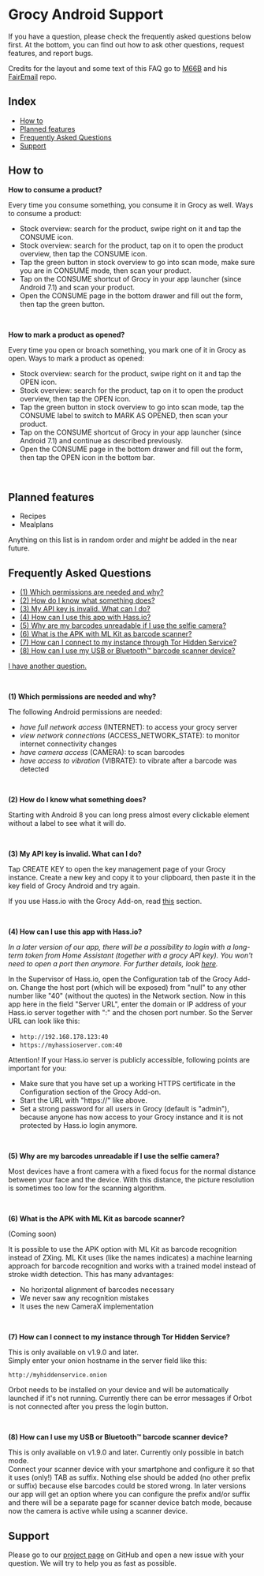 <a name="pagetop"></a>
# Grocy Android Support

If you have a question, please check the frequently asked questions below first.
At the bottom, you can find out how to ask other questions, request features, and report bugs.

Credits for the layout and some text of this FAQ go to [M66B](https://github.com/M66B) and his [FairEmail](https://github.com/M66B/FairEmail) repo.

## Index

* [How to](https://github.com/patzly/grocy-android/blob/master/FAQ.md#user-content-howto)
* [Planned features](https://github.com/patzly/grocy-android/blob/master/FAQ.md#user-content-planned-features)
* [Frequently Asked Questions](https://github.com/patzly/grocy-android/blob/master/FAQ.md#user-content-frequently-asked-questions)
* [Support](https://github.com/patzly/grocy-android/blob/master/FAQ.md#user-content-support)

<a name="howto">

## How to

<a name="howto-consume"></a>
**How to consume a product?**

Every time you consume something, you consume it in Grocy as well.
Ways to consume a product:

- Stock overview: search for the product, swipe right on it and tap the CONSUME icon.
- Stock overview: search for the product, tap on it to open the product overview, then tap the CONSUME icon.
- Tap the green button in stock overview to go into scan mode, make sure you are in CONSUME mode, then scan your product.
- Tap on the CONSUME shortcut of Grocy in your app launcher (since Android 7.1) and scan your product.
- Open the CONSUME page in the bottom drawer and fill out the form, then tap the green button.

<br />

<a name="howto-open"></a>
**How to mark a product as opened?**

Every time you open or broach something, you mark one of it in Grocy as open.
Ways to mark a product as opened:

- Stock overview: search for the product, swipe right on it and tap the OPEN icon.
- Stock overview: search for the product, tap on it to open the product overview, then tap the OPEN icon.
- Tap the green button in stock overview to go into scan mode, tap the CONSUME label to switch to MARK AS OPENED, then scan your product.
- Tap on the CONSUME shortcut of Grocy in your app launcher (since Android 7.1) and continue as described previously.
- Open the CONSUME page in the bottom drawer and fill out the form, then tap the OPEN icon in the bottom bar.

<br />

## Planned features

* Recipes
* Mealplans

Anything on this list is in random order and *might* be added in the near future.

## Frequently Asked Questions

* [(1) Which permissions are needed and why?](https://github.com/patzly/grocy-android/blob/master/FAQ.md#user-content-faq1)
* [(2) How do I know what something does?](https://github.com/patzly/grocy-android/blob/master/FAQ.md#user-content-faq2)
* [(3) My API key is invalid. What can I do?](https://github.com/patzly/grocy-android/blob/master/FAQ.md#user-content-faq3)
* [(4) How can I use this app with Hass.io?](https://github.com/patzly/grocy-android/blob/master/FAQ.md#user-content-faq4)
* [(5) Why are my barcodes unreadable if I use the selfie camera?](https://github.com/patzly/grocy-android/blob/master/FAQ.md#user-content-faq5)
* [(6) What is the APK with ML Kit as barcode scanner?](https://github.com/patzly/grocy-android/blob/master/FAQ.md#user-content-faq6)
* [(7) How can I connect to my instance through Tor Hidden Service?](https://github.com/patzly/grocy-android/blob/master/FAQ.md#user-content-faq7)
* [(8) How can I use my USB or Bluetooth™ barcode scanner device?](https://github.com/patzly/grocy-android/blob/master/FAQ.md#user-content-faq8)

[I have another question.](https://github.com/patzly/grocy-android/blob/master/FAQ.md#user-content-support)

<br />

<a name="faq1"></a>
**(1) Which permissions are needed and why?**

The following Android permissions are needed:

* *have full network access* (INTERNET): to access your grocy server
* *view network connections* (ACCESS_NETWORK_STATE): to monitor internet connectivity changes
* *have camera access* (CAMERA): to scan barcodes
* *have access to vibration* (VIBRATE): to vibrate after a barcode was detected

<br />

<a name="faq2"></a>
**(2) How do I know what something does?**

Starting with Android 8 you can long press almost every clickable element without a label to see what it will do.

<br />

<a name="faq3"></a>
**(3) My API key is invalid. What can I do?**

Tap CREATE KEY to open the key management page of your Grocy instance.
Create a new key and copy it to your clipboard, then paste it in the key field of Grocy Android and try again.

If you use Hass.io with the Grocy Add-on, read [this](https://github.com/patzly/grocy-android/blob/master/FAQ.md#user-content-faq4) section.

<br />

<a name="faq4"></a>
**(4) How can I use this app with Hass.io?**

*In a later version of our app, there will be a possibility to login with a long-term token from Home Assistant (together with a grocy API key). You won't need to open a port then anymore. For further details, look [here](https://github.com/patzly/grocy-android/issues/249).*

In the Supervisor of Hass.io, open the Configuration tab of the Grocy Add-on.
Change the host port (which will be exposed) from "null" to any other number like "40" (without the quotes) in the Network section.
Now in this app here in the field "Server URL", enter the domain or IP address of your Hass.io server together with ":" and the chosen port number.
So the Server URL can look like this:

- `http://192.168.178.123:40`
- `https://myhassioserver.com:40`

Attention! If your Hass.io server is publicly accessible, following points are important for you:

- Make sure that you have set up a working HTTPS certificate in the Configuration section of the Grocy Add-on.
- Start the URL with "https://" like above.
- Set a strong password for all users in Grocy (default is "admin"), because anyone has now access to your Grocy instance and it is not protected by Hass.io login anymore.

<br />

<a name="faq5"></a>
**(5) Why are my barcodes unreadable if I use the selfie camera?**

Most devices have a front camera with a fixed focus for the normal distance between your face and the device.
With this distance, the picture resolution is sometimes too low for the scanning algorithm.

<br />

<a name="faq6"></a>
**(6) What is the APK with ML Kit as barcode scanner?**

(Coming soon)

It is possible to use the APK option with ML Kit as barcode recognition instead of ZXing.
ML Kit uses (like the names indicates) a machine learning approach for barcode recognition and works with a trained model instead of stroke width detection.
This has many advantages:

- No horizontal alignment of barcodes necessary
- We never saw any recognition mistakes
- It uses the new CameraX implementation

<br />

<a name="faq7"></a>
**(7) How can I connect to my instance through Tor Hidden Service?**

This is only available on v1.9.0 and later.  
Simply enter your onion hostname in the server field like this:

`http://myhiddenservice.onion`

Orbot needs to be installed on your device and will be automatically launched if it's not running.
Currently there can be error messages if Orbot is not connected after you press the login button.

<br />

<a name="faq8"></a>
**(8) How can I use my USB or Bluetooth™ barcode scanner device?**

This is only available on v1.9.0 and later. Currently only possible in batch mode.  
Connect your scanner device with your smartphone and configure it so that it uses (only!) TAB as suffix.
Nothing else should be added (no other prefix or suffix) because else barcodes could be stored wrong.
In later versions our app will get an option where you can configure the prefix and/or suffix and there
will be a separate page for scanner device batch mode, because now the camera is active while using a
scanner device.

## Support

Please go to our [project page](https://github.com/patzly/grocy-android) on GitHub and open a new issue with your question.
We will try to help you as fast as possible.
